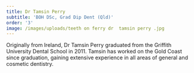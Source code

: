 ```yaml
---
title: Dr Tamsin Perry
subtitle: 'BOH DSc, Grad Dip Dent (Qld)'
order: '3'
image: /images/uploads/teeth on ferry dr  tamsin perry .jpg
---
```

Originally from Ireland, Dr Tamsin Perry graduated from the Griffith University Dental School in 2011. Tamsin has worked on the Gold Coast since graduation, gaining extensive experience in all areas of general and cosmetic dentistry.
